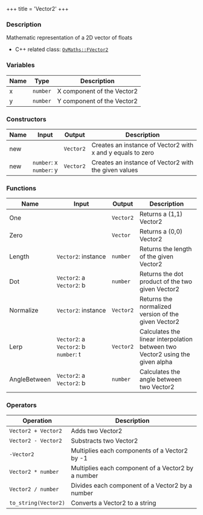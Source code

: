 +++
title = 'Vector2'
+++

### Description
Mathematic representation of a 2D vector of floats

- C++ related class: [`OvMaths::FVector2`](https://github.com/Overload-Technologies/Overload/tree/main/Sources/Overload/OvMaths/include/OvMaths/FVector2.h)

### Variables
|Name|Type|Description|
|-|-|-|
|x|`number`|X component of the Vector2|
|y|`number`|Y component of the Vector2|

### Constructors
|Name|Input|Output|Description|
|-|-|-|-|
|new||`Vector2`|Creates an instance of Vector2 with x and y equals to zero|
|new|`number`:&nbsp;x<br>`number`:&nbsp;y<br>|`Vector2`|Creates an instance of Vector2 with the given values|

### Functions
|Name|Input|Output|Description|
|-|-|-|-|
|One||`Vector2`|Returns a (1,1) Vector2|
|Zero||`Vector`|Returns a (0,0) Vector2|
|Length|`Vector2`:&nbsp;instance<br>|`number`|Returns the length of the given Vector2|
|Dot|`Vector2`:&nbsp;a<br>`Vector2`:&nbsp;b<br>|`number`|Returns the dot product of the two given Vector2|
|Normalize|`Vector2`:&nbsp;instance<br>|`Vector2`|Returns the normalized version of the given Vector2|
|Lerp|`Vector2`:&nbsp;a<br>`Vector2`:&nbsp;b<br>`number`:&nbsp;t<br>|`Vector2`|Calculates the linear interpolation between two Vector2 using the given alpha|
|AngleBetween|`Vector2`:&nbsp;a<br>`Vector2`:&nbsp;b<br>|`number`|Calculates the angle between two Vector2|

### Operators
|Operation|Description|
|-|-|
|`Vector2 + Vector2`|Adds two Vector2|
|`Vector2 - Vector2`|Substracts two Vector2|
|`-Vector2`|Multiplies each components of a Vector2 by -1|
|`Vector2 * number`|Multiplies each component of a Vector2 by a number|
|`Vector2 / number`|Divides each component of a Vector2 by a number|
|`to_string(Vector2)`|Converts a Vector2 to a string|
